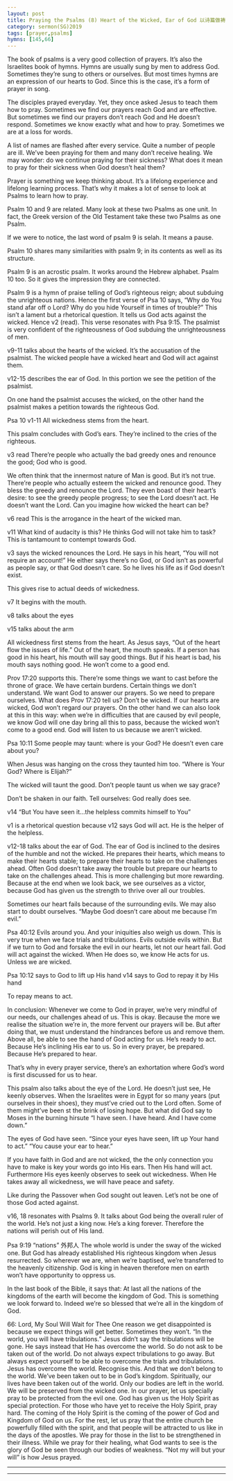 ```yaml
---
layout: post
title: Praying the Psalms (8) Heart of the Wicked, Ear of God 以诗篇做祷告（八）恶人的心，真神的耳
category: sermon(SG)2019
tags: [prayer,psalms]
hymns: [145,66]
---
```




The book of psalms is a very good collection of prayers. It’s also the Israelites book of hymns. Hymns are usually sung by men to address God. Sometimes they’re sung to others or ourselves. But most times hymns are an expression of our hearts to God. Since this is the case, it’s a form of prayer in song. 

The disciples prayed everyday. Yet, they once asked Jesus to teach them how to pray. Sometimes we find our prayers reach God and are effective. But sometimes we find our prayers don’t reach God and He doesn’t respond. Sometimes we know exactly what and how to pray. Sometimes we are at a loss for words. 

A list of names are flashed after every service. Quite a number of people are ill. We’ve been praying for them and many don’t receive healing. We may wonder: do we continue praying for their sickness? What does it mean to pray for their sickness when God doesn’t heal them?

Prayer is something we keep thinking about. It’s a lifelong experience and lifelong learning process. That’s why it makes a lot of sense to look at Psalms to learn how to pray. 

Psalm 10 and 9 are related. Many look at these two Psalms as one unit. In fact, the Greek version of the Old Testament take these two Psalms as one Psalm. 

If we were to notice, the last word of psalm 9 is selah. It means a pause. 

Psalm 10 shares many similarities with psalm 9; in its contents as well as its structure. 

Psalm 9 is an acrostic psalm. It works around the Hebrew alphabet. Psalm 10 too. So it gives the impression they are connected.

Psalm 9 is a hymn of praise telling of God’s righteous reign; about subduing the unrighteous nations. Hence the first verse of Psa 10 says, “Why do You stand afar off o Lord? Why do you hide Yourself in times of trouble?”
This isn’t a lament but a rhetorical question. It tells us God acts against the wicked. Hence v2 (read). This verse resonates with Psa 9:15. The psalmist is very confident of the righteousness of God subduing the unrighteousness of men. 

v9-11 talks about the hearts of the wicked. It’s the accusation of the psalmist. The wicked people have a wicked heart and God will act against them. 

v12-15 describes the ear of God. In this portion we see the petition of the psalmist. 

On one hand the psalmist accuses the wicked, on the other hand the psalmist makes a petition towards the righteous God.

Psa 10
v1-11
All wickedness stems from the heart. 

This psalm concludes with God’s ears. They’re inclined to the cries of the righteous. 

v3 read 
There’re people who actually the bad greedy ones and renounce the good; God who is good. 

We often think that the innermost nature of Man is good. But it’s not true. There’re people who actually esteem the wicked and renounce good. They bless the greedy and renounce the Lord. They even boast of their heart’s desire: to see the greedy people progress; to see the Lord doesn’t act. He doesn’t want the Lord. Can you imagine how wicked the heart can be? 

v6 read
This is the arrogance in the heart of the wicked man. 

v11
What kind of audacity is this? He thinks God will not take him to task? This is tantamount to contempt towards God. 

v3 says the wicked renounces the Lord. He says in his heart, “You will not require an account!” He either says there’s no God, or God isn’t as powerful as people say, or that God doesn’t care. So he lives his life as if God doesn’t exist. 

This gives rise to actual deeds of wickedness. 

v7 It begins with the mouth. 

v8 talks about the eyes 

v15 talks about the arm

All wickedness first stems from the heart. As Jesus says, “Out of the heart flow the issues of life.” Out of the heart, the mouth speaks. If a person has good in his heart, his mouth will say good things. But if his heart is bad, his mouth says nothing good. He won’t come to a good end. 

Prov 17:20 supports this.
There’re some things we want to cast before the throne of grace. We have certain burdens. Certain things we don’t understand. We want God to answer our prayers. So we need to prepare ourselves. What does Prov 17:20 tell us? Don’t be wicked. If our hearts are wicked, God won’t regard our prayers. On the other hand we can also look at this in this way: when we’re in difficulties that are caused by evil people, we know God will one day bring all this to pass, because the wicked won’t come to a good end. God will listen to us because we aren’t wicked. 

Psa 10:11
Some people may taunt: where is your God? He doesn’t even care about you?

When Jesus was hanging on the cross they taunted him too. “Where is Your God? Where is Elijah?”

The wicked will taunt the good. Don’t people taunt us when we say grace?

Don’t be shaken in our faith. Tell ourselves: God really does see.

v14 “But You have seen it...the helpless commits himself to You”

v1 is a rhetorical question because v12 says God will act. He is the helper of the helpless. 

v12-18 talks about the ear of God. 
The ear of God is inclined to the desires of the humble and not the wicked. He prepares their hearts, which means to make their hearts stable; to prepare their hearts to take on the challenges ahead. Often God doesn’t take away the trouble but prepare our hearts to take on the challenges ahead. This is more challenging but more rewarding. Because at the end when we look back, we see ourselves as a victor, because God has given us the strength to thrive over all our troubles. 

Sometimes our heart fails because of the surrounding evils. We may also start to doubt ourselves. “Maybe God doesn’t care about me because I’m evil.”

Psa 40:12
Evils around you. And your iniquities also weigh us down. This is very true when we face trials and tribulations. Evils outside evils within. But if we turn to God and forsake the evil in our hearts, let not our heart fail. God will act against the wicked. When He does so, we know He acts for us. Unless we are wicked. 

Psa 10:12 says to God to lift up His hand
v14 says to God to repay it by His hand

To repay means to act.

In conclusion:
Whenever we come to God in prayer, we’re very mindful of our needs, our challenges ahead of us. This is okay. Because the more we realise the situation we’re in, the more fervent our prayers will be. But after doing that, we must understand the hindrances before us and remove them. Above all, be able to see the hand of God acting for us. He’s ready to act. Because He’s inclining His ear to us. So in every prayer, be prepared. Because He’s prepared to hear. 

That’s why in every prayer service, there’s an exhortation where God’s word is first discussed for us to hear. 

This psalm also talks about the eye of the Lord. He doesn’t just see, He keenly observes. When the Israelites were in Egypt for so many years (put ourselves in their shoes), they must’ve cried out to the Lord often. Some of them might’ve been st the brink of losing hope. But what did God say to Moses in the burning hirsute “I have seen. I have heard. And I have come down.”

The eyes of God have seen. “Since your eyes have seen, lift up Your hand to act.” “You cause your ear to hear.”

If you have faith in God and are not wicked, the the only connection you have to make is key your words go into His ears. Then His hand will act. Furthermore His eyes keenly observes to seek out wickedness. When He takes away all wickedness, we will have peace and safety. 

Like during the Passover when God sought out leaven. Let’s not be one of those God acted against. 

v16, 18 resonates with Psalms 9. It talks about God being the overall ruler of the world. He’s not just a king now. He’s a king forever. Therefore the nations will perish out of His land. 

Psa 9:19
“nations” 外邦人
The whole world is under the sway of the wicked one. But God has already established His righteous kingdom when Jesus resurrected. So wherever we are, when we’re baptised, we’re transferred to the heavenly citizenship. God is king in heaven therefore men on earth won’t have opportunity to oppress us. 

In the last book of the Bible, it says that:
At last all the nations of the kingdoms of the earth will become the kingdom of God. This is something we look forward to. Indeed we’re so blessed that we’re all in the kingdom of God. 

66: Lord, My Soul Will Wait for Thee
One reason we get disappointed is because we expect things will get better. Sometimes they won’t. “In the world, you will have tribulations.” Jesus didn’t say the tribulations will be gone. He says instead that He has overcome the world. So do not ask to be taken out of the world. Do not always expect tribulations to go away. But always expect yourself to be able to overcome the trials and tribulations. Jesus has overcome the world. Recognise this. And that we don’t belong to the world. We’ve been taken out to be in God’s kingdom. Spiritually, our lives have been taken out of the world. Only our bodies are left in the world. We will be preserved from the wicked one. In our prayer, let us specially pray to be protected from the evil one. God has given us the Holy Spirit as special protection. For those who have yet to receive the Holy Spirit, pray hard. The coming of the Holy Spirit is the coming of the power of God and Kingdom of God on us. For the rest, let us pray that the entire church be powerfully filled with the spirit, and that people will be attracted to us like in the days of the apostles. We pray for those in the list to be strengthened in their illness. While we pray for their healing, what God wants to see is the glory of God be seen through our bodies of weakness. “Not my will but your will” is how Jesus prayed.




----
****
